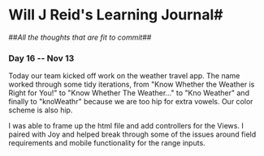 # Will J Reid's Learning Journal#
##*All the thoughts that are fit to commit*##
### Day 16 -- Nov 13 ###

Today our team kicked off work on the weather travel app.  The name worked through some tidy iterations, from "Know Whether the Weather is Right for You!" to "Know Whether The Weather..." to "Kno Weather" and finally to "knoWeathr" because we are too hip for extra vowels.  Our color scheme is also hip.  

I was able to frame up the html file and add controllers for the Views.  I paired with Joy and helped break through some of the issues around field requirements and mobile functionality for the range inputs.

